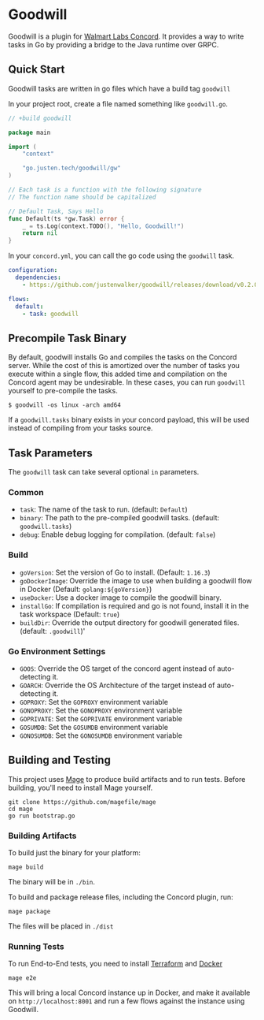 # Goodwill

Goodwill is a plugin for [Walmart Labs Concord](https://concord.walmartlabs.com/). It provides a way to write tasks in
Go by providing a bridge to the Java runtime over GRPC.

## Quick Start

Goodwill tasks are written in go files which have a build tag `goodwill`

In your project root, create a file named something like `goodwill.go`.


```go
// +build goodwill

package main

import (
	"context"

	"go.justen.tech/goodwill/gw"
)

// Each task is a function with the following signature
// The function name should be capitalized

// Default Task, Says Hello
func Default(ts *gw.Task) error {
	_ = ts.Log(context.TODO(), "Hello, Goodwill!")
	return nil
}
```

In your `concord.yml`, you can call the go code using the `goodwill` task.

```yaml
configuration:
  dependencies:
    - https://github.com/justenwalker/goodwill/releases/download/v0.2.0/goodwill-0.2.0.jar

flows:
  default:
    - task: goodwill
```


## Precompile Task Binary

By default, goodwill installs Go and compiles the tasks on the Concord server.
While the cost of this is amortized over the number of tasks you execute within a single flow,
this added time and compilation on the Concord agent may be undesirable.
In these cases, you can run `goodwill` yourself to pre-compile the tasks.

```shell
$ goodwill -os linux -arch amd64
```

If a `goodwill.tasks` binary exists in your concord payload, this will be used instead of compiling from your tasks source.

## Task Parameters

The `goodwill` task can take several optional `in` parameters.

### Common
- `task`: The name of the task to run. (default: `Default`)
- `binary`: The path to the pre-compiled goodwill tasks. (default: `goodwill.tasks`)
- `debug`: Enable debug logging for compilation. (default: `false`)

### Build
- `goVersion`: Set the version of Go to install. (Default: `1.16.3`)
- `goDockerImage`: Override the image to use when building a goodwill flow in Docker (Default: `golang:${goVersion}`)
- `useDocker`: Use a docker image to compile the goodwill binary.
- `installGo`: If compilation is required and go is not found, install it in the task workspace (Default: `true`)
- `buildDir`: Override the output directory for goodwill generated files. (default: `.goodwill`)'

### Go Environment Settings
- `GOOS`: Override the OS target of the concord agent instead of auto-detecting it.
- `GOARCH`: Override the OS Architecture of the target instead of auto-detecting it.
- `GOPROXY`: Set the `GOPROXY` environment variable
- `GONOPROXY`: Set the `GONOPROXY` environment variable
- `GOPRIVATE`: Set the `GOPRIVATE` environment variable
- `GOSUMDB`: Set the `GOSUMDB` environment variable
- `GONOSUMDB`: Set the `GONOSUMDB` environment variable

## Building and Testing

This project uses [Mage](https://magefile.org/) to produce build artifacts and to run tests.
Before building, you'll need to install Mage yourself.

```shell
git clone https://github.com/magefile/mage
cd mage
go run bootstrap.go
```

### Building Artifacts

To build just the binary for your platform:

```shell
mage build
```

The binary will be in `./bin`.

To build and package release files, including the Concord plugin, run:

```shell
mage package
```

The files will be placed in `./dist`

### Running Tests

To run End-to-End tests, you need to install [Terraform](https://www.terraform.io/) and [Docker](https://www.docker.com/)

```shell
mage e2e
```

This will bring a local Concord instance up in Docker, and make it available on `http://localhost:8001`
and run a few flows against the instance using Goodwill.
